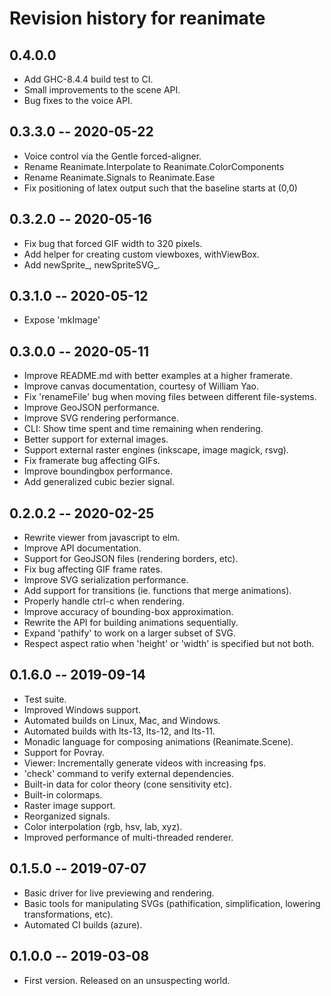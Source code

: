 # Revision history for reanimate

## 0.4.0.0

* Add GHC-8.4.4 build test to CI.
* Small improvements to the scene API.
* Bug fixes to the voice API.

## 0.3.3.0 -- 2020-05-22

* Voice control via the Gentle forced-aligner.
* Rename Reanimate.Interpolate to Reanimate.ColorComponents
* Rename Reanimate.Signals to Reanimate.Ease
* Fix positioning of latex output such that the baseline starts at (0,0)

## 0.3.2.0 -- 2020-05-16

* Fix bug that forced GIF width to 320 pixels.
* Add helper for creating custom viewboxes, withViewBox.
* Add newSprite_, newSpriteSVG_.

## 0.3.1.0 -- 2020-05-12

* Expose 'mkImage'

## 0.3.0.0 -- 2020-05-11

* Improve README.md with better examples at a higher framerate.
* Improve canvas documentation, courtesy of William Yao.
* Fix 'renameFile' bug when moving files between different file-systems.
* Improve GeoJSON performance.
* Improve SVG rendering performance.
* CLI: Show time spent and time remaining when rendering.
* Better support for external images.
* Support external raster engines (inkscape, image magick, rsvg).
* Fix framerate bug affecting GIFs.
* Improve boundingbox performance.
* Add generalized cubic bezier signal.

## 0.2.0.2 -- 2020-02-25

* Rewrite viewer from javascript to elm.
* Improve API documentation.
* Support for GeoJSON files (rendering borders, etc).
* Fix bug affecting GIF frame rates.
* Improve SVG serialization performance.
* Add support for transitions (ie. functions that merge animations).
* Properly handle ctrl-c when rendering.
* Improve accuracy of bounding-box approximation.
* Rewrite the API for building animations sequentially.
* Expand 'pathify' to work on a larger subset of SVG.
* Respect aspect ratio when 'height' or 'width' is specified but not both.

## 0.1.6.0 -- 2019-09-14

* Test suite.
* Improved Windows support.
* Automated builds on Linux, Mac, and Windows.
* Automated builds with lts-13, lts-12, and lts-11.
* Monadic language for composing animations (Reanimate.Scene).
* Support for Povray.
* Viewer: Incrementally generate videos with increasing fps.
* 'check' command to verify external dependencies.
* Built-in data for color theory (cone sensitivity etc).
* Built-in colormaps.
* Raster image support.
* Reorganized signals.
* Color interpolation (rgb, hsv, lab, xyz).
* Improved performance of multi-threaded renderer.

## 0.1.5.0 -- 2019-07-07

* Basic driver for live previewing and rendering.
* Basic tools for manipulating SVGs (pathification, simplification, lowering
  transformations, etc).
* Automated CI builds (azure).

## 0.1.0.0 -- 2019-03-08

* First version. Released on an unsuspecting world.
